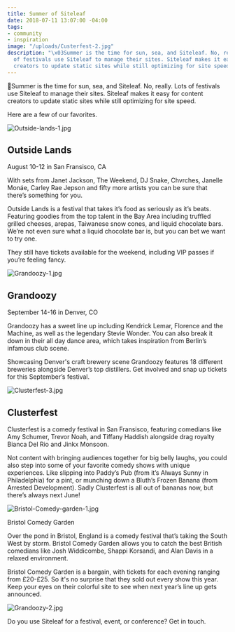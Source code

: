 ```yaml
---
title: Summer of Siteleaf
date: 2018-07-11 13:07:00 -04:00
tags:
- community
- inspiration
image: "/uploads/Custerfest-2.jpg"
description: "\x03Summer is the time for sun, sea, and Siteleaf. No, really. Lots
  of festivals use Siteleaf to manage their sites. Siteleaf makes it easy for content
  creators to update static sites while still optimizing for site speed. "
---
```


Summer is the time for sun, sea, and Siteleaf. No, really. Lots of festivals use Siteleaf to manage their sites. Siteleaf makes it easy for content creators to update static sites while still optimizing for site speed. 

Here are a few of our favorites.

![Outside-lands-1.jpg](/uploads/Outside-lands-1.jpg)
## Outside Lands

August 10-12 in San Fransisco, CA

With sets from Janet Jackson, The Weekend, DJ Snake, Chvrches, Janelle Monáe, Carley Rae Jepson and fifty more artists you can be sure that there’s something for you. 

Outside Lands is a festival that takes it’s food as seriously as it’s beats. Featuring goodies from the top talent in the Bay Area including truffled grilled cheeses, arepas, Taiwanese snow cones, and liquid chocolate bars. We’re not even sure what a liquid chocolate bar is, but you can bet we want to try one. 

They still have tickets available for the weekend, including VIP passes if you’re feeling fancy. 

![Grandoozy-1.jpg](/uploads/Grandoozy-1.jpg)

## Grandoozy 

September 14-16 in Denver, CO

Grandoozy has a sweet line up including Kendrick Lemar, Florence and the Machine, as well as the legendary Stevie Wonder. You can also break it down in their all day dance area, which takes inspiration from Berlin’s infamous club scene. 

Showcasing Denver's craft brewery scene Grandoozy features 18 different breweries alongside Denver’s top distillers. Get involved and snap up tickets for this September’s festival.

![Clusterfest-3.jpg](/uploads/Clusterfest-3.jpg)

## Clusterfest

Clusterfest is a comedy festival in San Fransisco, featuring comedians like Amy Schumer, Trevor Noah, and Tiffany Haddish alongside drag royalty Bianca Del Rio and Jinkx Monsoon.

Not content with bringing audiences together for big belly laughs, you could also step into some of your favorite comedy shows with unique experiences. Like slipping into Paddy’s Pub (from it’s Always Sunny in Philadelphia) for a pint, or munching down a Bluth’s Frozen Banana (from Arrested Development). Sadly Clusterfest is all out of bananas now, but there’s always next June!

![Bristol-Comedy-garden-1.jpg](/uploads/Bristol-Comedy-garden-1.jpg)

Bristol Comedy Garden

Over the pond in Bristol, England is a comedy festival that’s taking the South West by storm. Bristol Comedy Garden allows you to catch the best  British comedians like Josh Widdicombe, Shappi Korsandi, and Alan Davis in a relaxed environment. 

Bristol Comedy Garden is a bargain, with tickets for each evening ranging from £20-£25. So it's no surprise that they sold out every show this year. Keep your eyes on their colorful site to see when next year’s line up gets announced.

![Grandoozy-2.jpg](/uploads/Grandoozy-2.jpg)

Do you use Siteleaf for a festival, event, or conference? Get in touch.